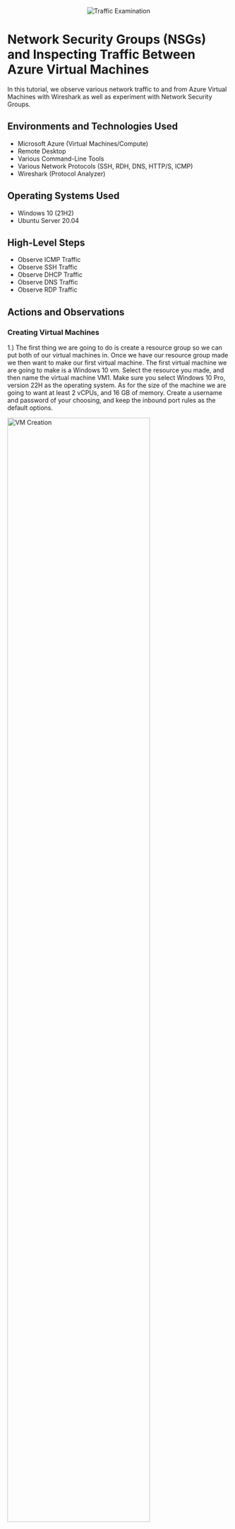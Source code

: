 <p align="center">
<img src="https://i.imgur.com/Ua7udoS.png" alt="Traffic Examination"/>
</p>

<h1>Network Security Groups (NSGs) and Inspecting Traffic Between Azure Virtual Machines</h1>

In this tutorial, we observe various network traffic to and from Azure Virtual Machines with Wireshark as well as experiment with Network Security Groups. <br />

<h2>Environments and Technologies Used</h2>

- Microsoft Azure (Virtual Machines/Compute)
- Remote Desktop
- Various Command-Line Tools
- Various Network Protocols (SSH, RDH, DNS, HTTP/S, ICMP)
- Wireshark (Protocol Analyzer)

<h2>Operating Systems Used </h2>

- Windows 10 (21H2)
- Ubuntu Server 20.04

<h2>High-Level Steps</h2>

- Observe ICMP Traffic
- Observe SSH Traffic
- Observe DHCP Traffic
- Observe DNS Traffic
- Observe RDP Traffic

<h2>Actions and Observations</h2>

<h3>Creating Virtual Machines</h3>

1.) The first thing we are going to do is create a resource group so we can put both of our virtual machines in. Once we have our resource group made we then want to make our first virtual machine. The first virtual machine we are going to make is a Windows 10 vm. Select the resource you made, and then name the virtual machine VM1. Make sure you select Windows 10 Pro, version 22H as the operating system. As for the size of the machine we are going to want at least 2 vCPUs, and 16 GB of memory. Create a username and password of your choosing, and keep the inbound port rules as the default options.

<p>
<img src="https://imgur.com/WgPD275.png" height="80%" width="80%" alt="VM Creation"/>
</p>
<p>

<p>
<img src="https://imgur.com/X6ZMTJG.png" height="80%" width="80%" alt="VM Configuration"/>
</p>
<p>

2.) After this step we are going to click on next until we get to the networking page and it should automatically create a virtual network and subnet for us. 

<p>
<img src="https://imgur.com/XzdSPoR.png" height="80%" width="80%" alt="Networking Setup"/>
</p>
<p>

Click review and create our VM.

Now that we have created our first VM we are going to go ahead and create our second VM, but this time it will be an Ubuntu Server 20.04 LTS machine. It will be the same process as creating our first machine but instead we are going to switch the SSH public key to password instead. 

<p>
<img src="https://imgur.com/0KT3Fmb.png" height="80%" width="80%" alt="Ubuntu VM Setup"/>
</p>
<p>

<p>
<img src="https://imgur.com/pyxsHfF.png" height="80%" width="80%" alt="Ubuntu VM Configuration"/>
</p>
<p>

Click next until we get to the networking page again.

The networking should automatically give us the virtual network from VM1 as well as the subnet. 

<p>
<img src="https://imgur.com/3fQXRcw.png" height="80%" width="80%" alt="Networking Setup"/>
</p>
<p>

Click review and create, and it will create our second VM.

<h3>Installing and Configuring Wireshark</h3>

2.) Now that we have both virtual machines up and running we are going to connect to our Windows 10 vm using the remote desktop connection app. Once we are connected we are going to go to our browser and download and install Wireshark.

"Wireshark is a free and open-source packet analyzer. It is used for network troubleshooting, analysis, software and communications protocol development, and education." 

3.) Open Wireshark and filter for ICMP traffic only.

<p>
<img src="https://imgur.com/RrtChUe.png" height="80%" width="80%" alt="Wireshark Filtering"/>
</p>
<p>

<h3>Observing ICMP Traffic</h3>

4.) We are going to want to retrieve the private IP address of our Ubuntu VM and then attempt to ping it from within our Windows 10 VM using Wireshark. To ping the private IP address of the Ubuntu machine open CMD or PowerShell on the Windows machine and type: ping 10.0.0.5 or whatever the private IP address is for your Ubuntu machine.

<p>
<img src="https://imgur.com/zmJzyne.png" height="80%" width="80%" alt="Pinging Ubuntu VM"/>
</p>
<p>

<p>
<img src="https://imgur.com/pp4eZdK.png" height="80%" width="80%" alt="Wireshark Packet Analysis"/>
</p>
<p>

In either CMD or PowerShell ping www.google.com and observe the traffic in Wireshark.

<h3>Modifying Network Security Groups</h3>

5.) We then are going to initiate a non-stop ping from our Windows 10 VM to our Ubuntu VM.

6.) Open the Network Security Group of our Ubuntu machine and disable incoming (inbound) ICMP traffic. To disable incoming ICMP traffic click "Add" new rule and copy everything exactly from the picture. Once that is done you can create the rule and it will create automatically and show up as a new rule.

<p>
<img src="https://imgur.com/r3dH3Yy.png" height="80%" width="80%" alt="Blocking ICMP Traffic"/>
</p>
<p>

<p>
<img src="https://imgur.com/qiSIrsX.png" height="80%" width="80%" alt="NSG Rules"/>
</p>
<p>

Now that we have disabled incoming ICMP traffic from VM2 if we go back to VM1 you can see the ping request is timing out. 

7.) Re-enable ICMP traffic for the Network Security Group your Ubuntu VM is using. Back in the Windows 10 VM, observe the ICMP traffic in WireShark and the command line Ping activity (should start working). Stop the ping activity.

<h3>Conclusion</h3>

Working with Azure Virtual Machines and analyzing network traffic was an eye-opening experience. Setting up VMs, configuring Network Security Groups, and using Wireshark to monitor different network protocols helped deepen my understanding of network security in cloud environments. Observing how firewall rules impact connectivity in real time made the concepts much more tangible. This hands-on approach not only reinforced my knowledge but also demonstrated how small changes in security settings can have a major impact on system communication. This was a great learning experience, and I look forward to exploring more network security topics in the future.

